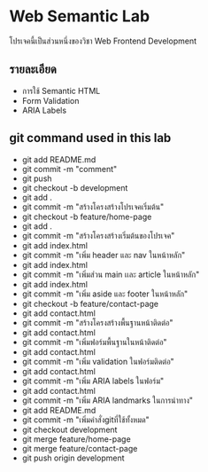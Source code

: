 # Web Semantic Lab
โปรเจคนี้เป็นส่วนหนึ่งของวิชา Web Frontend Development
## รายละเอียด
- การใช้ Semantic HTML
- Form Validation
- ARIA Labels
## git command used in this lab 
- git add README.md
- git commit -m "comment"
- git push
- git checkout -b development
- git add .
- git commit -m "สร้างโครงสร้างโปรเจคเริ่มต้น"
- git checkout -b feature/home-page
- git add .
- git commit -m "สร้างโครงสร้างเริ่มต้นของโปรเจค"
- git add index.html
- git commit -m "เพิ่ม header และ nav ในหน้าหลัก"
- git add index.html
- git commit -m "เพิ่มส่วน main เเละ article ในหน้าหลัก"
- git add index.html
- git commit -m "เพิ่ม aside และ footer ในหน้าหลัก"
- git checkout -b feature/contact-page
- git add contact.html
- git commit -m "สร้างโครงสร้างพื้นฐานหน้าติดต่อ"
- git add contact.html
- git commit -m "เพิ่มฟอร์มพื้นฐานในหน้าติดต่อ" 
- git add contact.html
- git commit -m "เพิ่ม validation ในฟอร์มติดต่อ"
- git add contact.html
- git commit -m "เพิ่ม ARIA labels ในฟอร์ม"
- git add contact.html
- git commit -m "เพิ่ม ARIA landmarks ในการนําทาง"
- git add README.md
- git commit -m "เพิ่มคำสั่งgitที่ใช้ทั้งหมด"
- git checkout development
- git merge feature/home-page
- git merge feature/contact-page
- git push origin development